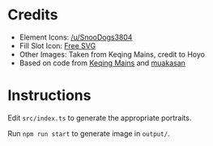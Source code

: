 # Credits

- Element Icons: [/u/SnooDogs3804](https://www.reddit.com/r/Genshin_Impact/comments/jk3vho/hi_i_made_some_5000x5000_transparent_element/)
- Fill Slot Icon: [Free SVG](https://freesvg.org/user-icon-picture)
- Other Images: Taken from Keqing Mains, credit to Hoyo
- Based on code from [Keqing Mains](https://github.com/KQM-git/TCL/tree/master) and [muakasan](https://github.com/muakasan/genshin-portraits)

# Instructions

Edit `src/index.ts` to generate the appropriate portraits.

Run `npm run start` to generate image in `output/`.
